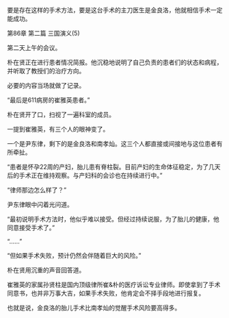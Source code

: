 要是存在这样的手术方法，要是这台手术的主刀医生是金良洛，他就相信手术一定能成功。

第86章 第二篇 三国演义(5)

第二天上午的会议。

朴在贤正在进行患者情况简报。他沉稳地说明了自己负责的患者们的状态和病程，并听取了教授们的治疗方向。

必要的内容当场就做了记录。

“最后是611病房的崔雅英患者。”

朴在贤开了口，扫视了一遍科室的成员。

一提到崔雅英，有三个人的眼神变了。

一个是尹东律，剩下的是金良洛和南孝灿。这三个人都直接或间接地与这位患者有所牵扯。

“患者是怀孕22周的产妇，胎儿患有脊柱裂。目前产妇的生命体征稳定，为了几天后的手术正在维持观察。与产妇科的会诊也在持续进行中。”

“律师那边怎么样了？”

尹东律眼中闪着光问道。

“最初说明手术方法时，他似乎难以接受。但经过持续说服，为了胎儿的健康，他同意接受手术了。”

“……”

“但如果手术失败，预计仍然会伴随着巨大的风险。”

朴在贤用沉重的声音回答道。

崔雅英的家属孙贤柱是国内顶级律所崔&朴的医疗诉讼专业律师。即使拿到了手术同意书，也并非万事大吉，如果手术失败，他肯定会不择手段地进行报复。

也就是说，金良洛的胎儿手术比南孝灿的觉醒手术风险要高得多。